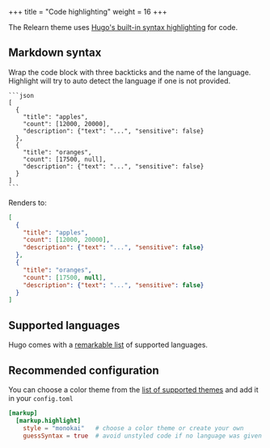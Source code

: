 +++
title = "Code highlighting"
weight = 16
+++

The Relearn theme uses [Hugo's built-in syntax highlighting](https://gohugo.io/content-management/syntax-highlighting/) for code.

## Markdown syntax

Wrap the code block with three backticks and the name of the language. Highlight will try to auto detect the language if one is not provided.

<!-- markdownlint-disable MD046 -->
````plaintext
```json
[
  {
    "title": "apples",
    "count": [12000, 20000],
    "description": {"text": "...", "sensitive": false}
  },
  {
    "title": "oranges",
    "count": [17500, null],
    "description": {"text": "...", "sensitive": false}
  }
]
```
````
<!-- markdownlint-disable MD046 -->

Renders to:

```json
[
  {
    "title": "apples",
    "count": [12000, 20000],
    "description": {"text": "...", "sensitive": false}
  },
  {
    "title": "oranges",
    "count": [17500, null],
    "description": {"text": "...", "sensitive": false}
  }
]
```

## Supported languages

Hugo comes with a [remarkable list](https://gohugo.io/content-management/syntax-highlighting/#list-of-chroma-highlighting-languages) of supported languages.

## Recommended configuration

You can choose a color theme from the [list of supported themes](https://xyproto.github.io/splash/docs/all.html) and add it in your `config.toml`

````toml
[markup]
  [markup.highlight]
    style = "monokai"   # choose a color theme or create your own
    guessSyntax = true  # avoid unstyled code if no language was given
````
